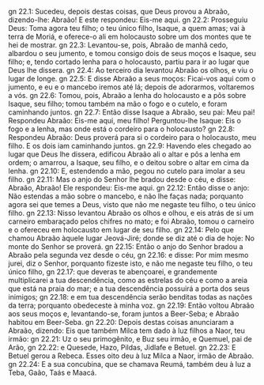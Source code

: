 gn 22.1: Sucedeu, depois destas coisas, que Deus provou a Abraão, dizendo-lhe: Abraão! E este respondeu: Eis-me aqui.
gn 22.2: Prosseguiu Deus: Toma agora teu filho; o teu único filho, Isaque, a quem amas; vai à terra de Moriá, e oferece-o ali em holocausto sobre um dos montes que te hei de mostrar.
gn 22.3: Levantou-se, pois, Abraão de manhã cedo, albardou o seu jumento, e tomou consigo dois de seus moços e Isaque, seu filho; e, tendo cortado lenha para o holocausto, partiu para ir ao lugar que Deus lhe dissera.
gn 22.4: Ao terceiro dia levantou Abraão os olhos, e viu o lugar de longe.
gn 22.5: E disse Abraão a seus moços: Ficai-vos aqui com o jumento, e eu e o mancebo iremos até lá; depois de adorarmos, voltaremos a vós.
gn 22.6: Tomou, pois, Abraão a lenha do holocausto e a pôs sobre Isaque, seu filho; tomou também na mão o fogo e o cutelo, e foram caminhando juntos.
gn 22.7: Então disse Isaque a Abraão, seu pai: Meu pai! Respondeu Abraão: Eis-me aqui, meu filho! Perguntou-lhe Isaque: Eis o fogo e a lenha, mas onde está o cordeiro para o holocausto?
gn 22.8: Respondeu Abraão: Deus proverá para si o cordeiro para o holocausto, meu filho. E os dois iam caminhando juntos.
gn 22.9: Havendo eles chegado ao lugar que Deus lhe dissera, edificou Abraão ali o altar e pôs a lenha em ordem; o amarrou, a Isaque, seu filho, e o deitou sobre o altar em cima da lenha.
gn 22.10: E, estendendo a mão, pegou no cutelo para imolar a seu filho.
gn 22.11: Mas o anjo do Senhor lhe bradou desde o céu, e disse: Abraão, Abraão! Ele respondeu: Eis-me aqui.
gn 22.12: Então disse o anjo: Não estendas a mão sobre o mancebo, e não lhe faças nada; porquanto agora sei que temes a Deus, visto que não me negaste teu filho, o teu único filho.
gn 22.13: Nisso levantou Abraão os olhos e olhou, e eis atrás de si um carneiro embaraçado pelos chifres no mato; e foi Abraão, tomou o carneiro e o ofereceu em holocausto em lugar de seu filho.
gn 22.14: Pelo que chamou Abraão àquele lugar Jeová-Jiré; donde se diz até o dia de hoje: No monte do Senhor se proverá.
gn 22.15: Então o anjo do Senhor bradou a Abraão pela segunda vez desde o céu,
gn 22.16: e disse: Por mim mesmo jurei, diz o Senhor, porquanto fizeste isto, e não me negaste teu filho, o teu único filho,
gn 22.17: que deveras te abençoarei, e grandemente multiplicarei a tua descendência, como as estrelas do céu e como a areia que está na praia do mar; e a tua descendência possuirá a porta dos seus inimigos;
gn 22.18: e em tua descendência serão benditas todas as nações da terra; porquanto obedeceste à minha voz.
gn 22.19: Então voltou Abraão aos seus moços e, levantando-se, foram juntos a Beer-Seba; e Abraão habitou em Beer-Seba.
gn 22.20: Depois destas coisas anunciaram a Abraão, dizendo: Eis que também Milca tem dado à luz filhos a Naor, teu irmão:
gn 22.21: Uz o seu primogênito, e Buz seu irmão, e Quemuel, pai de Arão,
gn 22.22: e Quesede, Hazo, Pildas, Jidlafe e Betuel.
gn 22.23: E Betuel gerou a Rebeca. Esses oito deu à luz Milca a Naor, irmão de Abraão.
gn 22.24: E a sua concubina, que se chamava Reumá, também deu à luz a Teba, Gaão, Taás e Maacá.
